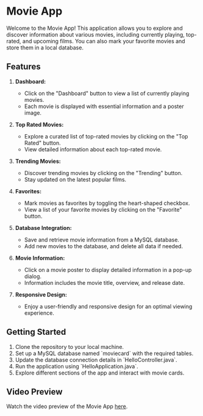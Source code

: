# Movie App

Welcome to the Movie App! This application allows you to explore and discover information about various movies, including currently playing, top-rated, and upcoming films. You can also mark your favorite movies and store them in a local database.

## Features

1. **Dashboard:**
   - Click on the "Dashboard" button to view a list of currently playing movies.
   - Each movie is displayed with essential information and a poster image.

2. **Top Rated Movies:**
   - Explore a curated list of top-rated movies by clicking on the "Top Rated" button.
   - View detailed information about each top-rated movie.

3. **Trending Movies:**
   - Discover trending movies by clicking on the "Trending" button.
   - Stay updated on the latest popular films.

4. **Favorites:**
   - Mark movies as favorites by toggling the heart-shaped checkbox.
   - View a list of your favorite movies by clicking on the "Favorite" button.

5. **Database Integration:**
   - Save and retrieve movie information from a MySQL database.
   - Add new movies to the database, and delete all data if needed.

6. **Movie Information:**
   - Click on a movie poster to display detailed information in a pop-up dialog.
   - Information includes the movie title, overview, and release date.

7. **Responsive Design:**
   - Enjoy a user-friendly and responsive design for an optimal viewing experience.

## Getting Started

1. Clone the repository to your local machine.
2. Set up a MySQL database named \`moviecard\` with the required tables.
3. Update the database connection details in \`HelloController.java\`.
4. Run the application using \`HelloApplication.java\`.
5. Explore different sections of the app and interact with movie cards.

## Video Preview

Watch the video preview of the Movie App [here](file:///C:/Users/mahmoud/Documents/Captura/MovieApp).
